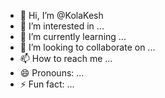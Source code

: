 - 👋 Hi, I’m @KolaKesh
- 👀 I’m interested in ...
- 🌱 I’m currently learning ...
- 💞️ I’m looking to collaborate on ...
- 📫 How to reach me ...
- 😄 Pronouns: ...
- ⚡ Fun fact: ...

<!---
KolaKesh/KolaKesh is a ✨ special ✨ repository because its `README.md` (this file) appears on your GitHub profile.
You can click the Preview link to take a look at your changes.
--->
